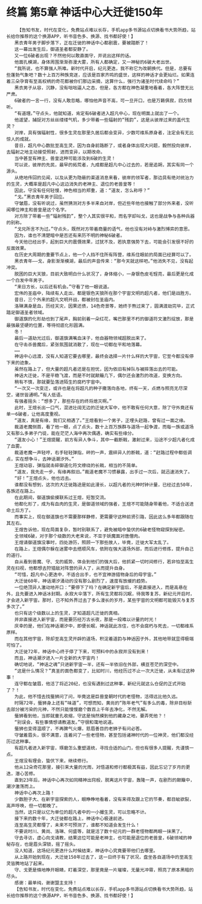 # 终篇 第5章 神话中心大迁徙150年
        【告知书友，时代在变化，免费站点难以长存，手机app多书源站点切换看书大势所趋，站长给你推荐的这个换源APP，听书音色多、换源、找书都好使！】
       黑衣青年男子脚步落下，正在迁徙的神话中心都剧震，要被踏断了！
       这一幕出发生后，御道圣者都安静了。
       又一位6破者出现？不然他何以敢直面守，并说出这样的话。
       他面孔模湖，身体周围渐渐弥漫大雾，所有人都确定，又一神秘的6破大老出世。
       “我所说，也不算强人所难。新时代开启，纪元更迭，我不称它为改朝换代。但是，总要有些蓬勃气象吧？数十上百万种族竞逐，应该是百家齐鸣的盛世，这样的神话才会更灿烂。如果连着三朵孕育有至高权柄的奇花都被你们那边采摘，这算什么，强行为诸圣时代续命吗？”
       黑衣男子从容，沉静，没有咄咄逼人之态，但是，各方都在神色凝重地看着，各大阵营无比严肃。
       6破者的一言一行，没有人敢忽略，哪怕他声音不高，可一旦开口，也是万籁俱寂，四方倾听。
       “有道理。”守点头，他就知道，肯定有6破者进入超凡中心，现在明面上就出了一个。
       他遥望，捕捉对方丝丝缕缕气机，多少带着一些辐射的“残韵”，这是从彼岸过来的盖代生灵？
       对岸，具有强辐射性，很多生灵在那里久居后都会变异，少数可维系原身者，注定会有无比惊人的成就。
       昔日，超凡中心数批至高生灵，因为自身前路断了，或者身体出现大问题，毅然投向彼岸，去辐射之地主动接受照射，进而变异，以期改命。
       当中甚至有神主、兽皇这种可能涉及到6破的生灵！
       可以说，彼岸的先民，最早的拓荒者，九成都是超凡中心过去的，若是追朔，其实有同一个源头。
       从绝地传回的见闻，以及从更为隐蔽的渠道消息来看，彼岸的领军者，那边具有绝对统治力的生灵，大概率是超凡中心这边消失的老神主、退位的老兽皇等！
       因此，守没有任何轻慢，神色相当的郑重，道：“道友，怎么称呼？”
       “戈。”黑衣青年男子回应。
       守皱眉，没有听说过，虽然猜测对方多半来自对岸，但近些年他也接触了部分外来者，没听闻哪位神主和兽皇是这个名字。
       对方除了带着一些“辐射残韵”，整个人其实很平和，而名字却叫戈，这也是战争与各种兵器的别称。
       “戈兄所言不为过。”守点头，既然对方带着商量的语气，他也没有对峙与激烈博弈的意思。
       因为，谁也不清楚暗中是否还有来历不明的神秘6破者。
       今天他已经出手，起到巨大的震慑效果，过犹不及，若执意强势下去，可能会引发很不好的反面效果。
       在历史大周期的重要节点上，他一个人挡不住所有阵营，维系住眼前的局面已经算可以了。
       黑衣青年——戈，身影渐渐模湖，最后的声音传来：“那今天就这样吧。”他消失不见，没有起冲突。
       脱困的巨大天狼，目前大致明白什么状况了，身体缩小，一身银色皮毛锃亮，最后更是化成一个白发中年男子。
       “来日方长，以后还有机会。”守看了他一眼说道。
       宏伟的圣庙中，陆续有人走出，都是银色天狼所在那个宇宙文明的超凡者，他们是战胜方。
       昔日，三个外来的超凡文明开战，都被封在圣庙内。
       洛琳满身是血，历经天灾，因果还债，14色奇景等，她终于熬过来了，圆满渡劫完毕，正式踏足御道圣者领域。
       御道旗的化形劫也到了尾声，胸前别着一朵红花，嘴巴那里不朽的御道符文激烈绽放，那是最强最坚硬的位置，等待彻底化形圆满。
       冬！
       最后一道劫光过后，御道旗满嘴血沫子，他自器物领域超脱出来了。
       在守击杀兽魔后，紧张氛围就消散了，现在一切都在平和地落幕。
       ……
       神话中心远渡，没有人知道它要去哪里，最终会选择一片什么样的大宇宙，它至今都没有停下来的迹象。
       虽然在路上了，但大量的超凡者还是在担忧，因为依旧有掉队与被摔落出去的可能。
       神话大迁徙，不是平稳飞渡，而是不时就颠簸几下，偶尔还会激烈的改道，变换方向。
       稍有不慎，那就要坠落进陌生的腐朽宇宙中。
       “一次又一次变迁，或许也是在将超凡的种子撒落向各地，终有一天，点燃与照亮无尽深空，诸世皆通明。”有人低语。
       有强者摇头：“想多了，那些存在的终将熄灭啊。”
       此时，王煊长出一口气，混进壮阔无边的迁徙大军中，他不敢有任何大意，除了守外竟还有单一6破者，让他高度重视。
       “道友，真是有缘，我们又相遇了。”王煊看到一个男子，正埋头赶路，曾有过一面之缘。
       裁道老魔侧首，看了他一眼，点了点头，数十上百万族群与道场一起争渡，而每一族或道场又有那么多弟子门徒，能在茫茫人海中再次偶遇，确实有些缘分。
       “道友小心！”王煊提醒，前方有异人争斗，其中一截断戟，激射过来，沿途不少超凡者化成了血雾。
       裁道老魔一声轻哼，右手轻轻弹指，砰的一声，震碎异人的断戟，道：“赶路过程中都低调点，实在想争斗，去神话潮汐外。”
       王煊动容，弹指就击碎御道化符文缭绕的长戟，相当的不简单。
       “道友，我先走一步，有缘再叙旧。”裁道老魔不习惯暴露，出手过一次后，就迅速消失了。
       “好！”王煊点头，他也远去。
       谁都没有想到，这次的大迁徙路途是如此漫长，以超凡者的元神时钟计量，已经过去50年，各族还在路上。
       在此期间，御道旗偷摸联系过王煊，短暂交流。
       他都化形了，成为有血肉的生灵，是御道领域的强者，王煊不可能随身带着他，不适合送进命土后方了。
       而事实上，现在御道旗也不需要那样静修，更需要守这种前贤引路，因此这么多年都跟随在其左右。
       王煊告诉他，现在局面复杂，暂时别联系了，避免被暗中蛰伏的6破老怪物窥探到秘密。
       全领域6破，对于那个级数的大老来说，不亚于妖魔面对唐僧肉。
       王煊请御道旗没事时，四处游历，照顾一下那些故人，毕竟，迁徙大军太乱了。
       在路上，王煊偶尔躲在迷雾中去搭顺风车，依附在强大道场外部，而后进行修炼，提升自己的道行。
       自从看到兽魔、守、戈的威势，体会到他们的强大后，他抓紧一切时间修行，若非怕至高生灵在扫视，他都想去狩猎敌对阵营的异人了，从而提升自身。
       “可惜，超凡中心更迭中，不适合出手，也不宜神游猎物身后的母宇宙。”
       大迁徙60年，神话潮汐涌动的没有那么剧烈了，速度有放缓的趋势。
       一位绝顶异人激动地开口：“要停下了吗？在确定新宇宙后，不是直接进入，而是高悬在外，且先要进入神话冰封期。永寂大伞落下，所有生灵都将沉眠，待我等复苏，新纪元开启时，才会进入新宇宙。那时，已不知外界过去了多么漫长的岁月，某些宇宙的文明都可能毁灭与复苏多次了。”
       也只有这个级数以上的生灵，才知道超凡迁徙的真相。
       并非直接进入新宇宙，而是要历经万古长夜，那是一段难以计量的时光！
       庆幸的是，他们在神话潮汐中，即便长眠，神话就此冻住，也不会腐朽与死去，一切都维系原样。
       而在其他宇宙，除却至高生灵开辟的道场，积淀着道韵与神话因子外，其他地带就显得极端可怕了。
       大迁徙72年，神话中心终于停了下来，可预料中的永寂并没有到来！
       而且，神话潮汐进入一片全新的大宇宙内！
       确切地说，“神话之魂”只进新宇宙一半，还有一半依旧在外部，横亘苍茫的深空中。
       “这是什么情况？”真圣的面色都变了，比如时川，他经历过不止一次大迁徙，从未有过这种事！
       连守都在皱眉，他活了将近20纪，也没有遇到过这种事，新纪元就这么仓促的正式开始了？！
       为此，他不惜去找蜃狮问了问，毕竟这是巨兽皇朝时代的老怪物，活得远比他久远。
       时隔72年，蜃狮身上还有“味道”，可想而知，黄尚的“陈年老气”有多么的毒，除非目标斩去部分被污染的元神，不然只能慢慢磨个数百上千年去净化，不然无解。
       蜃狮看到他，当即就童孔收缩，守这是悄然摸到他的藏身之地，要弄死他？！
       “别误会，有些事情想请教道友。”守很和蔼地说道。
       蜃狮也变得温顺了，不再脾气火爆，慈眉善目的老狮子有问必答。
       守皱着眉头，很不满意，连着问了一些老怪物，甚至包括诸神时代的一位神灵，他们都没经历过这种事。
       有超凡者进入新宇宙，琢磨怎么重塑道统，寻找合适的山门，但也有很多人提醒，先谨慎一点。
       王煊没有理会，蛰伏下来，继续修行。
       他从12朵奇花那里，接引来大量的光雨，对悟道和修行都极其有益，因此忘记了岁月的更迭，潜心苦修。
       直到23年后，神话中心再次如同精神出窍般，脱离这片宇宙，轰隆一声，在剧烈的颠簸中，潮汐激荡而上。
       神话中心再次上路！
       少数胆子大、在新宇宙探索的人，眼睁睁地看着，没有来得及跟上它的节奏，都目眦欲裂，高声呼唤，但一切都晚了。
       当然，这只是以亿为单位的超凡者中的一小撮生灵，可以忽略不计。
       接下来的数十年，大迁徙都在路上，神话中心极速前进。
       连至高生灵都懵了，未来不可预测了，谁都不知道会发生什么！
       不要说时川、黄尚、洛琳、何盛等，就是活了数十纪元的一群老怪物都两眼一抹黑了。
       守去寻访，虚心向戈请教，结果这位可能是老神主，也可能是退位的老兽皇，6破领域的神秘存在，也是眉头深锁，摇了摇头。
       没人知道，这场纪元更迭什么时候结束，神话中心究竟要带他们去哪里。
       从上路开始到现在，大迁徙150年过去了，这一日终于有了状况，盘坐各自道场中的至高生灵皆腾地站了起来。
       守、戈更是倏地睁开眼睛，盯着深空，那里竟是一片璀璨，无量光冲霄，照亮了原本黑暗的尽头。
       感谢：最单纯，谢谢盟主支持！
       【告知书友，时代在变化，免费站点难以长存，手机app多书源站点切换看书大势所趋，站长给你推荐的这个换源APP，听书音色多、换源、找书都好使！】